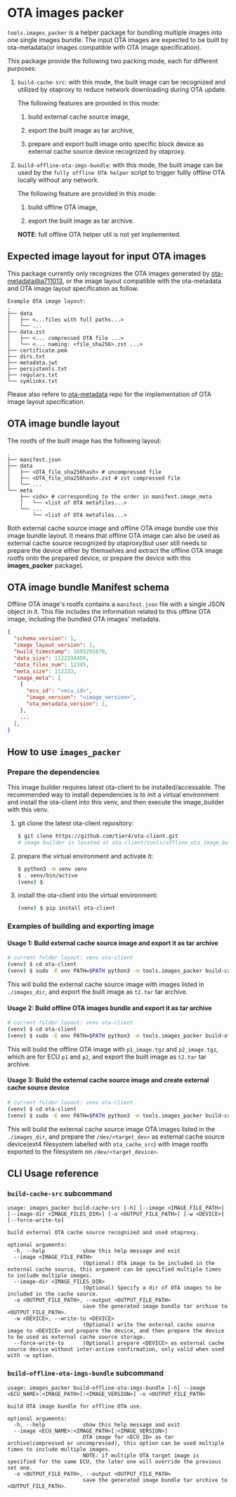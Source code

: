 # OTA images packer

`tools.images_packer` is a helper package for bundling multiple images into one single images bundle.
The input OTA images are expected to be built by ota-metadata(or images compatible with OTA image specification).

This package provide the following two packing mode, each for different purposes:

1. `build-cache-src`: with this mode, the built image can be recognized and utilized by otaproxy to reduce network downloading during OTA update.

    The following features are provided in this mode:

    1. build external cache source image,

    2. export the built image as tar archive,

    3. prepare and export built image onto specific block device as external cache source device recognized by otaproxy.

2. `build-offline-ota-imgs-bundle`: with this mode, the built image can be used by the `fully offline OTA helper` script to trigger fullly offline OTA locally without any network.

    The following feature are provided in this mode:

    1. build offline OTA image,

    2. export the built image as tar archive.

    **NOTE**: full offline OTA helper util is not yet implemented.

<!--- Please check documentation at [OTA cache mechanism design for otaproxy](https://tier4.atlassian.net/l/cp/yzmnPx9T) for more details. -->

## Expected image layout for input OTA images

This package currently only recognizes the OTA images generated by [ota-metadata@a711013](https://github.com/tier4/ota-metadata/commit/a711013), or the image layout compatible with the ota-metadata and OTA image layout specification as follow.

```text
Example OTA image layout:
.
├── data
│   ├── <...files with full paths...>
│   └── ...
├── data.zst
│   ├── <... compressed OTA file ...>
│   └── <... naming: <file_sha256>.zst ...>
├── certificate.pem
├── dirs.txt
├── metadata.jwt
├── persistents.txt
├── regulars.txt
└── symlinks.txt
```

Please also refere to [ota-metadata](https://github.com/tier4/ota-metadata) repo for the implementation of OTA image layout specification.

## OTA image bundle layout

The rootfs of the built image has the following layout:

```text
.
├── manifest.json
├── data
│   ├── <OTA_file_sha256hash> # uncompressed file
│   ├── <OTA_file_sha256hash>.zst # zst compressed file
│   └── ...
└── meta
    ├── <idx> # corresponding to the order in manifest.image_meta
    │   └── <list of OTA metafiles...>
    └── ...
        └── <list of OTA metafiles...>

```

Both external cache source image and offline OTA image bundle use this image bundle layout.
It means that offline OTA image can also be used as external cache source recognized by otaproxy(but user still needs to prepare the device either by themselves and extract the offline OTA image rootfs onto the prepared device, or prepare the device with this **images_packer** package).

<!--- Please check [External cache source](https://tier4.atlassian.net/wiki/spaces/WEB/pages/2813984854/OTA+cache+mechanism+design+for+otaproxy#External-cache-source) section of the doc for more details. --->

## OTA image bundle Manifest schema

Offline OTA image's rootfs contains a `manifest.json` file with a single JSON object in it. This file includes the information related to this offline OTA image, including the bundled OTA images' metadata.

```json
{
  "schema_version": 1,
  "image_layout_version": 1,
  "build_timestamp": 1693291679,
  "data_size": 1122334455,
  "data_files_num": 12345,
  "meta_size": 112233,
  "image_meta": [
    {
      "ecu_id": "<ecu_id>",
      "image_version": "<image_version>",
      "ota_metadata_version": 1,
    },
    ...
  ],
}
```

<!--- Please check [Build external cache source](https://tier4.atlassian.net/wiki/spaces/WEB/pages/2813984854/OTA+cache+mechanism+design+for+otaproxy#Build-external-cache-source) section for more details. --->

## How to use `images_packer`

### Prepare the dependencies

This image builder requires latest ota-client to be installed/accessable. The recommended way to install dependencies is to init a virtual environment and install the ota-client into this venv, and then execute the image_builder with this venv.

1. git clone the latest ota-client repository:

    ```bash
    $ git clone https://github.com/tier4/ota-client.git
    # image builder is located at ota-client/tools/offline_ota_image_builder
    ```

2. prepare the virtual environment and activate it:

    ```bash
    $ python3 -m venv venv
    $ . venv/bin/active
    (venv) $
    ```

3. install the ota-client into the virtual environment:

    ```bash
    (venv) $ pip install ota-client
    ```

### Examples of building and exporting image

#### Usage 1: Build external cache source image and export it as tar archive

```bash
# current folder layout: venv ota-client
(venv) $ cd ota-client
(venv) $ sudo -E env PATH=$PATH python3 -m tools.images_packer build-cache-src --image-dir=./images_dir --output=t2.tar
```

This will build the external cache source image with images listed in `./images_dir`, and export the built image as `t2.tar` tar archive.

#### Usage 2: Build offline OTA images bundle and export it as tar archive

```bash
# current folder layout: venv ota-client
(venv) $ cd ota-client
(venv) $ sudo -E env PATH=$PATH python3 -m tools.images_packer build-offline-ota-imgs-bundle --image=p1:p1_image.tgz:ver_20230808 --image=p2:p2_image.tgz:ver_20230808 --output=t2.tar
```

This will build the offline OTA image with `p1_image.tgz` and `p2_image.tgz`, which are for ECU `p1` and `p2`, and export the built image as `t2.tar` tar archive.

#### Usage 3: Build the external cache source image and create external cache source device

```bash
# current folder layout: venv ota-client
(venv) $ cd ota-client
(venv) $ sudo -E env PATH=$PATH python3 -m tools.images_packer build-cache-src  --image-dir=./images_dir --write-to=/dev/<target_dev>
```

This will build the external cache source image OTA images listed in the `./images_dir`, and prepare the `/dev/<target_dev>` as external cache source device(ext4 filesystem labelled with `ota_cache_src`) with image rootfs exported to the filesystem on `/dev/<target_device>`.

## CLI Usage reference

### `build-cache-src` subcommand

```text
usage: images_packer build-cache-src [-h] [--image <IMAGE_FILE_PATH>] [--image-dir <IMAGE_FILES_DIR>] [-o <OUTPUT_FILE_PATH>] [-w <DEVICE>] [--force-write-to]

build external OTA cache source recognized and used otaproxy.

optional arguments:
  -h, --help            show this help message and exit
  --image <IMAGE_FILE_PATH>
                        (Optional) OTA image to be included in the external cache source, this argument can be specified multiple times to include multiple images.
  --image-dir <IMAGE_FILES_DIR>
                        (Optional) Specify a dir of OTA images to be included in the cache source.
  -o <OUTPUT_FILE_PATH>, --output <OUTPUT_FILE_PATH>
                        save the generated image bundle tar archive to <OUTPUT_FILE_PATH>.
  -w <DEVICE>, --write-to <DEVICE>
                        (Optional) write the external cache source image to <DEVICE> and prepare the device, and then prepare the device to be used as external cache source storage.
  --force-write-to      (Optional) prepare <DEVICE> as external cache source device without inter-active confirmation, only valid when used with -w option.
```

### `build-offline-ota-imgs-bundle` subcommand

```text
usage: images_packer build-offline-ota-imgs-bundle [-h] --image <ECU_NAME>:<IMAGE_PATH>[:<IMAGE_VERSION>] -o <OUTPUT_FILE_PATH>

build OTA image bundle for offline OTA use.

optional arguments:
  -h, --help            show this help message and exit
  --image <ECU_NAME>:<IMAGE_PATH>[:<IMAGE_VERSION>]
                        OTA image for <ECU_ID> as tar archive(compressed or uncompressed), this option can be used multiple times to include multiple images.
                        NOTE: if multiple OTA target image is specified for the same ECU, the later one will override the previous set one.
  -o <OUTPUT_FILE_PATH>, --output <OUTPUT_FILE_PATH>
                        save the generated image bundle tar archive to <OUTPUT_FILE_PATH>.
```
